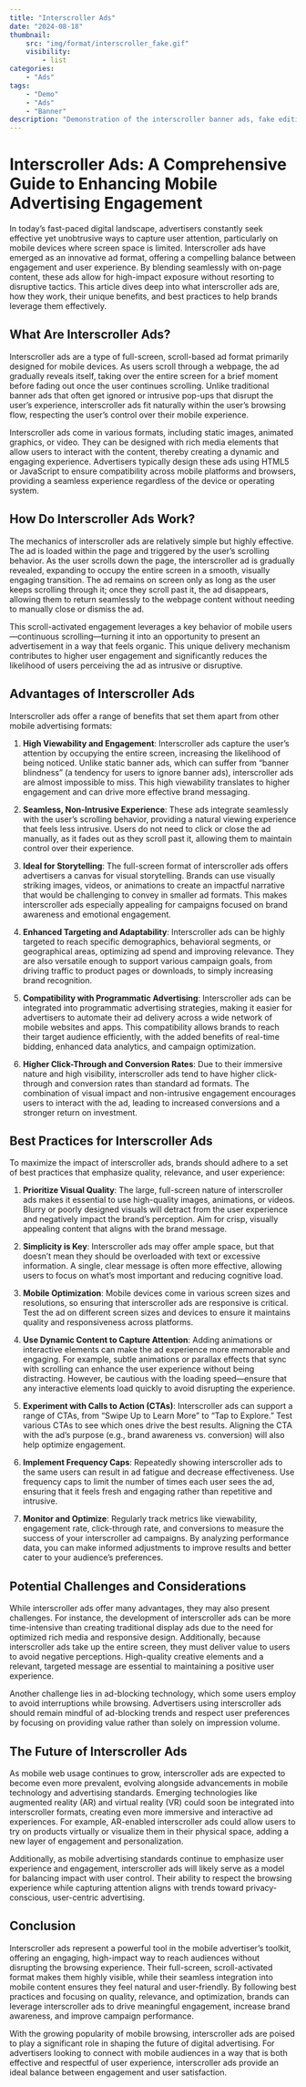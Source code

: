 ```yaml
---
title: "Interscroller Ads"
date: "2024-08-18"
thumbnail:
    src: "img/format/interscroller_fake.gif"
    visibility:
        - list
categories:
    - "Ads"
tags:
    - "Demo"
    - "Ads"
    - "Banner"
description: "Demonstration of the interscroller banner ads, fake edition"
---
```


# Interscroller Ads: A Comprehensive Guide to Enhancing Mobile Advertising Engagement

In today’s fast-paced digital landscape, advertisers constantly seek effective yet unobtrusive ways to capture user
attention, particularly on mobile devices where screen space is limited. Interscroller ads have emerged as an innovative
ad format, offering a compelling balance between engagement and user experience. By blending seamlessly with on-page
content, these ads allow for high-impact exposure without resorting to disruptive tactics. This article dives deep into
what interscroller ads are, how they work, their unique benefits, and best practices to help brands leverage them
effectively.

## What Are Interscroller Ads?

Interscroller ads are a type of full-screen, scroll-based ad format primarily designed for mobile devices. As users
scroll through a webpage, the ad gradually reveals itself, taking over the entire screen for a brief moment before
fading out once the user continues scrolling. Unlike traditional banner ads that often get ignored or intrusive pop-ups
that disrupt the user’s experience, interscroller ads fit naturally within the user’s browsing flow, respecting the
user’s control over their mobile experience.

Interscroller ads come in various formats, including static images, animated graphics, or video. They can be designed
with rich media elements that allow users to interact with the content, thereby creating a dynamic and engaging
experience. Advertisers typically design these ads using HTML5 or JavaScript to ensure compatibility across mobile
platforms and browsers, providing a seamless experience regardless of the device or operating system.

## How Do Interscroller Ads Work?

<!-- Start banner zone mnyyz24246133 -->
<div id="mnyyz24246133"></div><script>if (!window.MNYYBanners) {(function () {var s = document.createElement("script");s.async = true;s.type = "text/javascript";s.src = "https://sdk-dev.moneyoyo.org/v1/banner.js?pid=66GwjROBg5L1W69Zt4m2FHLkaCs_mzD2YNr75XZW-CQ";var n = document.getElementsByTagName("script")[0];n.parentNode.insertBefore(s, n);})();} window.MNYYBanners = window.MNYYBanners || [];window.MNYYBanners.push({ zone: 'mnyyz24246133', gamClickURL:'%%CLICK_URL_UNESC%%' });</script>
<!-- End banner zone mnyyz24246133 -->

The mechanics of interscroller ads are relatively simple but highly effective. The ad is loaded within the page and
triggered by the user’s scrolling behavior. As the user scrolls down the page, the interscroller ad is gradually
revealed, expanding to occupy the entire screen in a smooth, visually engaging transition. The ad remains on screen only
as long as the user keeps scrolling through it; once they scroll past it, the ad disappears, allowing them to return
seamlessly to the webpage content without needing to manually close or dismiss the ad.

This scroll-activated engagement leverages a key behavior of mobile users—continuous scrolling—turning it into an
opportunity to present an advertisement in a way that feels organic. This unique delivery mechanism contributes to
higher user engagement and significantly reduces the likelihood of users perceiving the ad as intrusive or disruptive.

## Advantages of Interscroller Ads

Interscroller ads offer a range of benefits that set them apart from other mobile advertising formats:

1. **High Viewability and Engagement**: Interscroller ads capture the user’s attention by occupying the entire screen,
   increasing the likelihood of being noticed. Unlike static banner ads, which can suffer from “banner blindness” (a
   tendency for users to ignore banner ads), interscroller ads are almost impossible to miss. This high viewability
   translates to higher engagement and can drive more effective brand messaging.

2. **Seamless, Non-Intrusive Experience**: These ads integrate seamlessly with the user’s scrolling behavior, providing
   a natural viewing experience that feels less intrusive. Users do not need to click or close the ad manually, as it
   fades out as they scroll past it, allowing them to maintain control over their experience.

3. **Ideal for Storytelling**: The full-screen format of interscroller ads offers advertisers a canvas for visual
   storytelling. Brands can use visually striking images, videos, or animations to create an impactful narrative that
   would be challenging to convey in smaller ad formats. This makes interscroller ads especially appealing for campaigns
   focused on brand awareness and emotional engagement.

4. **Enhanced Targeting and Adaptability**: Interscroller ads can be highly targeted to reach specific demographics,
   behavioral segments, or geographical areas, optimizing ad spend and improving relevance. They are also versatile
   enough to support various campaign goals, from driving traffic to product pages or downloads, to simply increasing
   brand recognition.

5. **Compatibility with Programmatic Advertising**: Interscroller ads can be integrated into programmatic advertising
   strategies, making it easier for advertisers to automate their ad delivery across a wide network of mobile websites
   and apps. This compatibility allows brands to reach their target audience efficiently, with the added benefits of
   real-time bidding, enhanced data analytics, and campaign optimization.

6. **Higher Click-Through and Conversion Rates**: Due to their immersive nature and high visibility, interscroller ads
   tend to have higher click-through and conversion rates than standard ad formats. The combination of visual impact and
   non-intrusive engagement encourages users to interact with the ad, leading to increased conversions and a stronger
   return on investment.

## Best Practices for Interscroller Ads

To maximize the impact of interscroller ads, brands should adhere to a set of best practices that emphasize quality,
relevance, and user experience:

1. **Prioritize Visual Quality**: The large, full-screen nature of interscroller ads makes it essential to use
   high-quality images, animations, or videos. Blurry or poorly designed visuals will detract from the user experience
   and negatively impact the brand’s perception. Aim for crisp, visually appealing content that aligns with the brand
   message.

2. **Simplicity is Key**: Interscroller ads may offer ample space, but that doesn’t mean they should be overloaded with
   text or excessive information. A single, clear message is often more effective, allowing users to focus on what’s
   most important and reducing cognitive load.

3. **Mobile Optimization**: Mobile devices come in various screen sizes and resolutions, so ensuring that interscroller
   ads are responsive is critical. Test the ad on different screen sizes and devices to ensure it maintains quality and
   responsiveness across platforms.

4. **Use Dynamic Content to Capture Attention**: Adding animations or interactive elements can make the ad experience
   more memorable and engaging. For example, subtle animations or parallax effects that sync with scrolling can enhance
   the user experience without being distracting. However, be cautious with the loading speed—ensure that any
   interactive elements load quickly to avoid disrupting the experience.

5. **Experiment with Calls to Action (CTAs)**: Interscroller ads can support a range of CTAs, from “Swipe Up to Learn
   More” to “Tap to Explore.” Test various CTAs to see which ones drive the best results. Aligning the CTA with the ad’s
   purpose (e.g., brand awareness vs. conversion) will also help optimize engagement.

6. **Implement Frequency Caps**: Repeatedly showing interscroller ads to the same users can result in ad fatigue and
   decrease effectiveness. Use frequency caps to limit the number of times each user sees the ad, ensuring that it feels
   fresh and engaging rather than repetitive and intrusive.

7. **Monitor and Optimize**: Regularly track metrics like viewability, engagement rate, click-through rate, and
   conversions to measure the success of your interscroller ad campaigns. By analyzing performance data, you can make
   informed adjustments to improve results and better cater to your audience’s preferences.

## Potential Challenges and Considerations

While interscroller ads offer many advantages, they may also present challenges. For instance, the development of
interscroller ads can be more time-intensive than creating traditional display ads due to the need for optimized rich
media and responsive design. Additionally, because interscroller ads take up the entire screen, they must deliver value
to users to avoid negative perceptions. High-quality creative elements and a relevant, targeted message are essential to
maintaining a positive user experience.

Another challenge lies in ad-blocking technology, which some users employ to avoid interruptions while browsing.
Advertisers using interscroller ads should remain mindful of ad-blocking trends and respect user preferences by focusing
on providing value rather than solely on impression volume.

## The Future of Interscroller Ads

<!-- Start banner zone mnyyz52890870 -->
<div id="mnyyz52890870"></div><script>if (!window.MNYYBanners) {(function () {var s = document.createElement("script");s.async = true;s.type = "text/javascript";s.src = "https://sdk-dev.moneyoyo.org/v1/banner.js?pid=66GwjROBg5L1W69Zt4m2FHLkaCs_mzD2YNr75XZW-CQ";var n = document.getElementsByTagName("script")[0];n.parentNode.insertBefore(s, n);})();} window.MNYYBanners = window.MNYYBanners || [];window.MNYYBanners.push({ zone: 'mnyyz52890870', gamClickURL:'%%CLICK_URL_UNESC%%' });</script>
<!-- End banner zone mnyyz52890870 -->

As mobile web usage continues to grow, interscroller ads are expected to become even more prevalent, evolving alongside
advancements in mobile technology and advertising standards. Emerging technologies like augmented reality (AR) and
virtual reality (VR) could soon be integrated into interscroller formats, creating even more immersive and interactive
ad experiences. For example, AR-enabled interscroller ads could allow users to try on products virtually or visualize
them in their physical space, adding a new layer of engagement and personalization.

Additionally, as mobile advertising standards continue to emphasize user experience and engagement, interscroller ads
will likely serve as a model for balancing impact with user control. Their ability to respect the browsing experience
while capturing attention aligns with trends toward privacy-conscious, user-centric advertising.

## Conclusion

Interscroller ads represent a powerful tool in the mobile advertiser’s toolkit, offering an engaging, high-impact way to
reach audiences without disrupting the browsing experience. Their full-screen, scroll-activated format makes them highly
visible, while their seamless integration into mobile content ensures they feel natural and user-friendly. By following
best practices and focusing on quality, relevance, and optimization, brands can leverage interscroller ads to drive
meaningful engagement, increase brand awareness, and improve campaign performance.

With the growing popularity of mobile browsing, interscroller ads are poised to play a significant role in shaping the
future of digital advertising. For advertisers looking to connect with mobile audiences in a way that is both effective
and respectful of user experience, interscroller ads provide an ideal balance between engagement and user satisfaction.

```